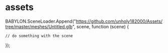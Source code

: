 # assets
BABYLON.SceneLoader.Append("https://github.com/unholy182000/Assets/tree/master/meshes/Untitled.glb", scene, function (scene) {

    // do something with the scene

});
